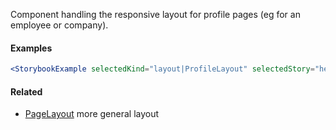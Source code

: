 Component handling the responsive layout for profile pages (eg for an employee or company).

#### Examples

```jsx noeditor
<StorybookExample selectedKind="layout|ProfileLayout" selectedStory="header, details, avatar, nav and main" />
```

#### Related

- [PageLayout](#!/PageLayout) more general layout
